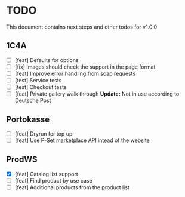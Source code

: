 # TODO

This document contains next steps and other todos for v1.0.0

## 1C4A

- [ ] [feat] Defaults for options
- [ ] [fix] Images should check the support in the page format
- [ ] [feat] Improve error handling from soap requests
- [ ] [test] Service tests
- [ ] [test] Checkout tests
- [ ] [feat] <del>Private gallery walk through</del>
      **Update:** Not in use according to Deutsche Post

## Portokasse

- [ ] [feat] Dryrun for top up
- [ ] [feat] Use P-Set marketplace API intead of the website

## ProdWS

- [x] [feat] Catalog list support
- [ ] [feat] Find product by use case
- [ ] [feat] Additional products from the product list
